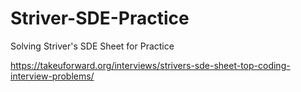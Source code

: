 # Striver-SDE-Practice
Solving Striver's SDE Sheet for Practice 


<a>https://takeuforward.org/interviews/strivers-sde-sheet-top-coding-interview-problems/</a>
